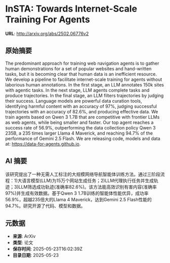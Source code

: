 # InSTA: Towards Internet-Scale Training For Agents

**URL**: http://arxiv.org/abs/2502.06776v2

## 原始摘要

The predominant approach for training web navigation agents is to gather
human demonstrations for a set of popular websites and hand-written tasks, but
it is becoming clear that human data is an inefficient resource. We develop a
pipeline to facilitate internet-scale training for agents without laborious
human annotations. In the first stage, an LLM annotates 150k sites with agentic
tasks. In the next stage, LLM agents complete tasks and produce trajectories.
In the final stage, an LLM filters trajectories by judging their success.
Language models are powerful data curation tools, identifying harmful content
with an accuracy of 97%, judging successful trajectories with an accuracy of
82.6%, and producing effective data. We train agents based on Qwen 3 1.7B that
are competitive with frontier LLMs as web agents, while being smaller and
faster. Our top agent reaches a success rate of 56.9%, outperforming the data
collection policy Qwen 3 235B, a 235 times larger Llama 4 Maverick, and
reaching 94.7% of the performance of Gemini 2.5 Flash. We are releasing code,
models and data at: https://data-for-agents.github.io.


## AI 摘要

该研究提出了一种无需人工标注的大规模网络导航智能体训练方法。通过三阶段流程：1)大语言模型(LLM)为15万个网站生成任务；2)LLM代理执行任务并生成轨迹；3)LLM筛选成功轨迹(准确率82.6%)。该方法能高效识别有害内容(准确率97%)并生成有效数据。基于Qwen 3 1.7B训练的智能体性能优异，成功率56.9%，超越235倍大的Llama 4 Maverick，达到Gemini 2.5 Flash性能的94.7%。研究开源了代码、模型和数据。

## 元数据

- **来源**: ArXiv
- **类型**: 论文
- **保存时间**: 2025-05-23T16:02:39Z
- **目录日期**: 2025-05-23
